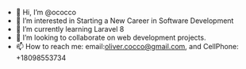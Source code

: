 - 👋 Hi, I’m @ococco
- 👀 I’m interested in Starting a New Career in Software Development
- 🌱 I’m currently learning Laravel 8
- 💞️ I’m looking to collaborate on web development projects.
- 📫 How to reach me: email:oliver.cocco@gmail.com, and CellPhone: +18098553734 

<!---
ococco/ococco is a ✨ special ✨ repository because its `README.md` (this file) appears on your GitHub profile.
You can click the Preview link to take a look at your changes.
--->
